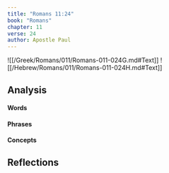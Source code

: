 ```yaml
---
title: "Romans 11:24"
book: "Romans"
chapter: 11
verse: 24
author: Apostle Paul
---
```

![[/Greek/Romans/011/Romans-011-024G.md#Text]]
![[/Hebrew/Romans/011/Romans-011-024H.md#Text]]

## Analysis

#### Words

#### Phrases

#### Concepts

## Reflections
